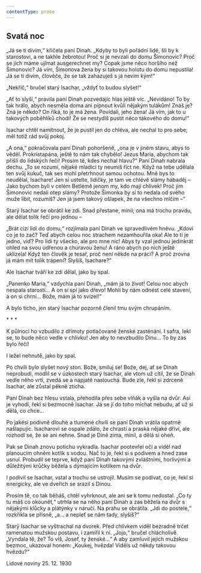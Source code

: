 ```yaml
---
contentType: prose
---
```


## Svatá noc

„Já se ti divím,“ křičela paní Dinah. „Kdyby to byli pořádní lidé, šli by k starostovi, a ne takhle žebrotou! Proč si je nevzali do domu Šimonovic? Proč se jich máme ujímat ausgerechnet my? Copak jsme něco horšího než Šimonovic? Já vím, Šimonova žena by si takovou holotu do domu nepustila! Já se ti divím, člověče, že se tak zahazuješ s já nevím kým!“

„Nekřič,“ bručel starý Isachar, „vždyť to budou slyšet!“

„Ať to slyší,“ pravila paní Dinah pozvedajíc hlas ještě víc. „Nevídáno! To by tak hrálo, abych nesměla doma ani pípnout kvůli nějakým tulákům! Znáš je? Zná je někdo? On říká, to je má žena. Povídali, jeho žena! Já vím, jak to u takových poběhlíků chodí! Že se nestydíš pustit něco takového do domu!“

Isachar chtěl namítnout, že je pustil jen do chléva, ale nechal to pro sebe; měl totiž rád svůj pokoj.

„A ona,“ pokračovala paní Dinah pohoršeně, „ona je v jiném stavu, abys to věděl. Prokristapána, ještě to nám tak chybělo! Jezus Maria, abychom tak přišli do lidských řečí! Prosím tě, kdes nechal hlavu?“ Paní Dinah nabrala dechu. „To se rozumí, nějaké mladici ty neumíš říct ne. Když na tebe udělala ten svůj kukuč, tak ses mohl přetrhnout samou ochotou. Mně bys to neudělal, Isachare! Jen si ustelte, lidičky, je tam ve chlévě slámy habaděj – Jako bychom byli v celém Betlémě jenom my, kdo mají chlívek! Proč jim Šimonovic nedali otep slámy? Protože Šimonka by si to nedala od svého muže líbit, rozumíš? Jen já jsem takový ošlapek, že na všechno mlčím –“

Starý Isachar se obrátil ke zdi. Snad přestane, mínil; ona má trochu pravdu, ale dělat tolik řečí pro jednou –

„Brát cizí lidi do domu,“ rozjímala paní Dinah ve spravedlivém hněvu. „Kdoví co je to zač? Teď abych celou noc strachem nezamhouřila oka! Ale to ti je jedno, viď? Pro lidi ty všecko, ale pro mne nic! Abys ty vzal jednou jedinkrát ohled na svou udřenou a churavou ženu! A ráno abych po nich ještě uklízela! Když ten člověk je tesař, proč není někde na práci? A proč zrovna já mám mít tolik trápení? Slyšíš, Isachare?“

Ale Isachar tváří ke zdi dělal, jako by spal.

„Panenko Maria,“ vzdychla paní Dinah, „mám já to život! Celou noc abych nespala starostí… A on si spí jako dřevo! Mohli by nám odnést celé stavení, a on si chrní… Bože, mám já to svízel!“

A bylo ticho, jen starý Isachar pozorně členil tmu svým chrupáním.

\* \* \*

K půlnoci ho vzbudilo z dřímoty potlačované ženské zasténání. I safra, lekl se, to bude něco vedle v chlívku! Jen aby to nevzbudilo Dinu… To by zas bylo řečí!

I ležel nehnutě, jako by spal.

Po chvíli bylo slyšet nový ston. Bože, smiluj se! Bože, dej, ať se Dinah neprobudí, modlil se v úzkostech starý Isachar, ale vtom už cítil, že se Dinah vedle něho vrtí, zvedá se a napjatě naslouchá. Bude zle, řekl si zdrceně Isachar, ale zůstal pěkně zticha.

Paní Dinah bez hlesu vstala, přehodila přes sebe vlňák a vyšla na dvůr. Asi je vyhodí, řekl si bezmocně Isachar. Já se jí do toho míchat nebudu, ať už si dělá, co chce…

Po jakési podivně dlouhé a tlumené chvíli se paní Dinah vrátila opatrně našlapujíc. Isacharovi se ospale zdálo, že chrastí a praská nějaké dříví, ale rozhodl se, že se ani nehne. Snad je Dině zima, mínil, a dělá si oheň.

Pak se Dinah znovu potichu vykradla. Isachar pootevřel oči a viděl nad planoucím ohněm kotlík s vodou. Nač to je, řekl si s podivem a hned zase usnul. Probudil se teprve, když paní Dinah takovými zvláštními, horlivými a důležitými krůčky běžela s dýmajícím kotlíkem na dvůr.

I podivil se Isachar, vstal a trochu se ustrojil. Musím se podívat, co je, řekl si energicky, ale ve dveřích se srazil s Dinou.

Prosím tě, co tak běháš, chtěl vyhrknout, ale ani se k tomu nedostal. „Co ty tu máš co okounět,“ utrhla se na něho paní Dinah a zas běžela na dvůr s nějakými klůcky a plátýnky v náručí. Na prahu se obrátila. „Jdi do postele,“ rozkřikla se přísně, „a… a nepleť se nám tady, slyšíš?“

Starý Isachar se vyštrachal na dvorek. Před chlívkem viděl bezradně trčet ramenatou mužskou postavu, i zamířil k ní. „Jojo,“ bručel chlácholivě. „Vyndala tě, že? To víš, Josef, ty ženské…“ A aby zamluvil jejich mužskou bezmoc, ukazoval honem: „Koukej, hvězda! Viděls už někdy takovou hvězdu?“

Lidové noviny 25. 12. 1930
